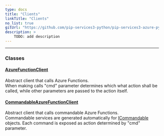 ```yaml
---
type: docs
title: "Clients"
linkTitle: "Clients"
no_list: true
gitUrl: "https://github.com/pip-services3-python/pip-services3-azure-python"
description: >
    TODO: add description
---
```

---

<div class="module-body"> 


### Classes

#### [AzureFunctionClient](azure_function_client)
Abstract client that calls Azure Functions.  
When making calls "cmd" parameter determines which what action shall be called, while
other parameters are passed to the action itself.

#### [CommandableAzureFunctionClient](commandable_azure_function_client)
Abstract client that calls commandable Azure Functions.  
Commandable services are generated automatically for [ICommandable](../../commons/commands/icommandable) objects. Each command is exposed as action determined by "cmd" parameter.

</div>
